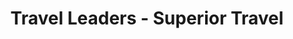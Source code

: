 ---
title: "Travel Leaders - Superior Travel"
url: /houghton/travel-leaders-superior-travel/
shop: Reisebüro
---